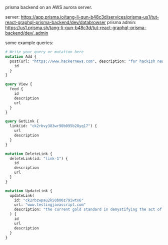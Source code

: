 prisma backend on an AWS aurora server.

server: https://app.prisma.io/tang-li-qun-b48c3d/services/prisma-us1/tut-react-graphql-prisma-backend/dev/databrowser
prisma admin: https://us1.prisma.sh/tang-li-qun-b48c3d/tut-react-graphql-prisma-backend/dev/_admin

some example queries:

```graphql
# Write your query or mutation here
mutation Add {
  post(url: "https://www.hackernews.com", description: "for hackish news") {
    id
  }
}

query View {
  feed {
    id
    description
    url
  }
}

query GetLink {
  link(id: "ck2rbvy383wr90b095b28yq17") {
    url
    description
  }
}

mutation DeleteLink {
  deleteLink(id: "link-1") {
    id
    description
    url
  }
}

mutation UpdateLink {
  updateLink(
    id: "ck2rbzwpau2k50b00z79iwtx6"
    url: "www.testingjavascript.com"
    description: "the current gold standard in demystifying the act of writing tests."
  ) {
    id
    url
    description
  }
}
```
